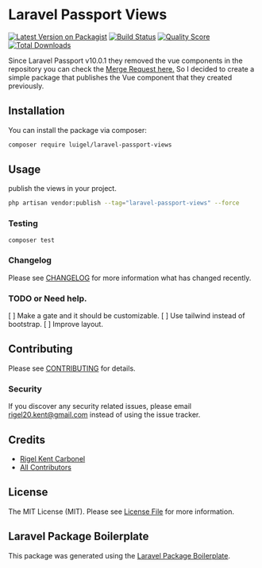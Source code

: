 # Laravel Passport Views

[![Latest Version on Packagist](https://img.shields.io/packagist/v/luigel/laravel-passport-views.svg?style=flat-square)](https://packagist.org/packages/luigel/laravel-passport-views)
[![Build Status](https://img.shields.io/travis/luigel/laravel-passport-views/master.svg?style=flat-square)](https://travis-ci.org/luigel/laravel-passport-views)
[![Quality Score](https://img.shields.io/scrutinizer/g/luigel/laravel-passport-views.svg?style=flat-square)](https://scrutinizer-ci.com/g/luigel/laravel-passport-views)
[![Total Downloads](https://img.shields.io/packagist/dt/luigel/laravel-passport-views.svg?style=flat-square)](https://packagist.org/packages/luigel/laravel-passport-views)

Since Laravel Passport v10.0.1 they removed the vue components in the repository you can check the [Merge Request here.](https://github.com/laravel/passport/pull/1352) So I decided to create a simple package that publishes the Vue component that they created previously.

## Installation

You can install the package via composer:

```bash
composer require luigel/laravel-passport-views
```

## Usage

publish the views in your project.

```bash
php artisan vendor:publish --tag="laravel-passport-views" --force
```

### Testing

```bash
composer test
```

### Changelog

Please see [CHANGELOG](CHANGELOG.md) for more information what has changed recently.

### TODO or Need help.

[ ] Make a gate and it should be customizable.
[ ] Use tailwind instead of bootstrap.
[ ] Improve layout.

## Contributing

Please see [CONTRIBUTING](CONTRIBUTING.md) for details.

### Security

If you discover any security related issues, please email rigel20.kent@gmail.com instead of using the issue tracker.

## Credits

-   [Rigel Kent Carbonel](https://github.com/luigel)
-   [All Contributors](../../contributors)

## License

The MIT License (MIT). Please see [License File](LICENSE.md) for more information.

## Laravel Package Boilerplate

This package was generated using the [Laravel Package Boilerplate](https://laravelpackageboilerplate.com).
